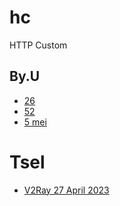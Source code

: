 # hc
HTTP Custom

## By.U
* [26](./byu/26.hc)
* [52](./byu/52.hc)
* [5 mei](./byu/byu1.hc)


# Tsel
* [V2Ray 27 April 2023](./tsel/v2ray.hc)
